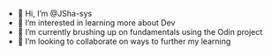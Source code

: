 - 👋 Hi, I’m @JSha-sys
- 👀 I’m interested in learning more about Dev
- 🌱 I’m currently brushing up on fundamentals using the Odin project
- 💞️ I’m looking to collaborate on ways to further my learning


<!---
JSha-sys/JSha-sys is a ✨ special ✨ repository because its `README.md` (this file) appears on your GitHub profile.
You can click the Preview link to take a look at your changes.
--->
